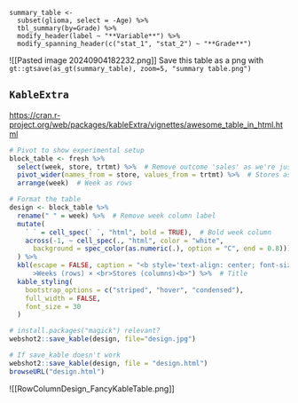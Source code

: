 
```
summary_table <- 
  subset(glioma, select = -Age) %>%
  tbl_summary(by=Grade) %>%
  modify_header(label ~ "**Variable**") %>%
  modify_spanning_header(c("stat_1", "stat_2") ~ "**Grade**")
```
![[Pasted image 20240904182232.png]]
Save this table as a png with
`gt::gtsave(as_gt(summary_table), zoom=5, "summary table.png")`

## `KableExtra`
https://cran.r-project.org/web/packages/kableExtra/vignettes/awesome_table_in_html.html

```r
# Pivot to show experimental setup
block_table <- fresh %>%
  select(week, store, trtmt) %>%  # Remove outcome 'sales' as we're just looking at the experimental setup
  pivot_wider(names_from = store, values_from = trtmt) %>%  # Stores as columns, treatments as values
  arrange(week)  # Week as rows

# Format the table
design <- block_table %>%
  rename(" " = week) %>%  # Remove week column label
  mutate(
    ` ` = cell_spec(` `, "html", bold = TRUE),  # Bold week column
    across(-1, ~ cell_spec(., "html", color = "white", 
      background = spec_color(as.numeric(.), option = "C", end = 0.8)))  # Color palette
  ) %>%
  kbl(escape = FALSE, caption = "<b style='text-align: center; font-size: 1.7em;'
      >Weeks (rows) × <br>Stores (columns)<b>") %>%  # Title
  kable_styling(
    bootstrap_options = c("striped", "hover", "condensed"),
    full_width = FALSE,
    font_size = 30
  )

# install.packages("magick") relevant?
webshot2::save_kable(design, file="design.jpg")

# If save_kable doesn't work
webshot2::save_kable(design, file = "design.html")
browseURL("design.html")
```
![[RowColumnDesign_FancyKableTable.png]]